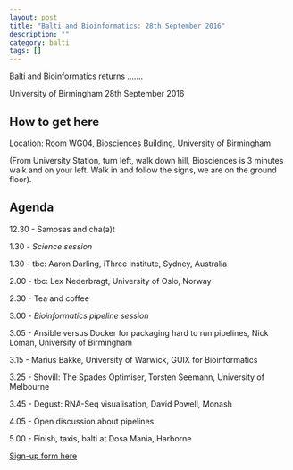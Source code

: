 ```yaml
---
layout: post
title: "Balti and Bioinformatics: 28th September 2016"
description: ""
category: balti
tags: []
---
```


Balti and Bioinformatics returns .......

University of Birmingham
28th September 2016

## How to get here

Location: Room WG04, Biosciences Building, University of Birmingham

(From University Station, turn left, walk down hill, Biosciences is 3 minutes walk and on your
left. Walk in and follow the signs, we are on the ground floor).

## Agenda

12.30 - Samosas and cha(a)t

1.30 - *Science session* 

1.30 - tbc: Aaron Darling, iThree Institute, Sydney, Australia

2.00 - tbc: Lex Nederbragt, University of Oslo, Norway

2.30 - Tea and coffee

3.00 - *Bioinformatics pipeline session*

3.05 - Ansible versus Docker for packaging hard to run pipelines, Nick Loman, University of Birmingham

3.15 - Marius Bakke, University of Warwick, GUIX for Bioinformatics

3.25 - Shovill: The Spades Optimiser, Torsten Seemann, University of Melbourne

3.45 - Degust: RNA-Seq visualisation, David Powell, Monash

4.05 - Open discussion about pipelines

5.00 - Finish, taxis, balti at Dosa Mania, Harborne

<a href="https://docs.google.com/forms/d/1mwP3pFH9Tvbb5sKzt_ddTqWbGVDmCTlB0ikiSHrGNg4/viewform#start=openform">Sign-up form here</a>


